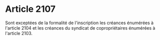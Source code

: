 # Article 2107

Sont exceptées de la formalité de l'inscription les créances énumérées à l'article 2104 et les créances du syndicat de copropriétaires énumérées à l'article 2103.

